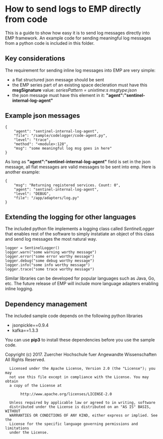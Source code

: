 # How to send logs to EMP directly from code
This is a guide to show how easy it is to send log messages directly into EMP 
framework. An example code for sending meaningful log messages from a python 
code is included in this folder.

## Key considerations
The requirement for sending inline log messages into EMP are very simple:
- a flat structured json message should be sent
- the EMP series part of an existing space decleration must have this 
**msgSignature** value: *seriesPattern = unixtime:s msgtype:json*
- the json message must have this element in it: 
**"agent":"sentinel-internal-log-agent"**

## Example json messages
```
{
	"agent": "sentinel-internal-log-agent",
	"file": "/sample/codelogger/code-agent.py",
	"level": "trace",
	"method": "<module>:128",
	"msg": "some meaningful log msg goes in here"
}
```

As long as **"agent":"sentinel-internal-log-agent"** field is set in the json 
message, all flat messages are valid messages to be sent into emp. Here is 
another example:
```
{
	"msg": "Returning registered services. Count: 0",
	"agent": "sentinel-internal-log-agent",
	"level": "DEBUG",
	"file": "/app/adapters/log.py"
}
```

## Extending the logging for other languages
The included python file implements a logging class called *SentinelLogger* 
that enables rest of the software to simply instatiate an object of this class 
and send log messages the most natural way.
```
logger = SentinelLogger()
logger.warn("some warning worthy message")
logger.error("some error worthy message")
logger.debug("some debug worthy message")
logger.info("some info worthy message")
logger.trace("some trace worthy message")
```

Similar libraries can be developed for popular languages such as Java, Go, etc. 
The future release of EMP will include more language adapters enabling inline 
logging.

## Dependency management
The included sample code depends on the following python libraries
* jsonpickle==0.9.4
* kafka==1.3.3

You can use **pip3** to install these dependencies before you use the sample code.

  Copyright (c) 2017. Zuercher Hochschule fuer Angewandte Wissenschaften
   All Rights Reserved.
 
      Licensed under the Apache License, Version 2.0 (the "License"); you may
      not use this file except in compliance with the License. You may obtain
      a copy of the License at
 
           http://www.apache.org/licenses/LICENSE-2.0
 
      Unless required by applicable law or agreed to in writing, software
      distributed under the License is distributed on an "AS IS" BASIS, WITHOUT
      WARRANTIES OR CONDITIONS OF ANY KIND, either express or implied. See the
      License for the specific language governing permissions and limitations
      under the License.